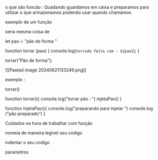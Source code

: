 


o que são funcão :
Quadando guardamos em caixa e preparamos para utilizar o que armazenamos podendo usar quando chamamos 

exemplo de um função 

seria mesma coisa de 

let pao =  "pão de forma "

function torrar (pao) {
    console.log(`torrada feita com : ${pao}`);
}


torrar("Pão de forma");


![[Pasted image 20240621133249.png]]

exemplo :

torrar()

function torrar(){
    console.log("torrar pão : ")
    injetaPao()
}

function injetaPao(){
    console.log("preparando para injetar ")
   console.log ("pão preparado")
}


Cuidados na hora de trabalhar com função 

nomeia de maneira legivel seu codigo 

indentar o seu codigo 


parametros 